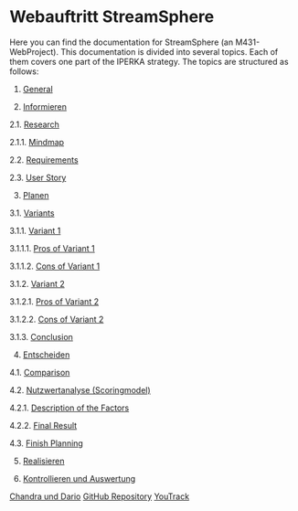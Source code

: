 <show-structure depth="5"/>

# Webauftritt StreamSphere

Here you can find the documentation for StreamSphere (an M431-WebProject). This documentation is divided into several
topics. Each of them covers one part of the IPERKA strategy. The topics are structured as follows:

1. [General](general.md)

2. [Informieren](informieren.md)

2.1. [Research](informieren.md#research)

2.1.1. [Mindmap](informieren.md#mindmap)

2.2. [Requirements](informieren.md#requirements)

2.3. [User Story](informieren.md#user-story)

3. [Planen](planen.md)

3.1. [Variants](planen.md#variants)

3.1.1. [Variant 1](planen.md#pros_variant1)

3.1.1.1. [Pros of Variant 1](planen.md#pros_variant1)

3.1.1.2. [Cons of Variant 1](planen.md#cons_variant1)

3.1.2. [Variant 2](planen.md#pros_variant2)

3.1.2.1. [Pros of Variant 2](planen.md#pros_variant2)

3.1.2.2. [Cons of Variant 2](planen.md#cons_variant2)

3.1.3. [Conclusion](planen.md#conclusion)

4. [Entscheiden](entscheiden.md)

4.1. [Comparison](entscheiden.md#comparison)

4.2. [Nutzwertanalyse (Scoringmodel)](entscheiden.md#nutzwertanalyse-scoringmodel)

4.2.1. [Description of the Factors](entscheiden.md#beschreibung-der-faktoren)

4.2.2. [Final Result](entscheiden.md#final-result)

4.3. [Finish Planning](entscheiden.md#finish-planning)

5. [Realisieren](realisieren.md)

6. [Kontrollieren und Auswertung](kontrollieren-auswerten.md)

<seealso>
       <category ref="author">
            <a href="https://www.github.com/An0n-00/M431-WebProject">Chandra und Dario</a>           
       </category>
       <category ref="external">
           <a href="https://www.github.com/An0n-00/M431-WebProject">GitHub Repository</a>
           <a href="https://ims.youtrack.cloud/gantt-charts/199-1">YouTrack</a>
       </category>
</seealso>